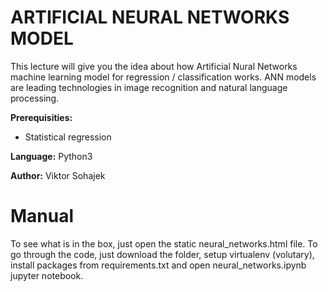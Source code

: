 # ARTIFICIAL NEURAL NETWORKS MODEL

This lecture will give you the idea about how Artificial Nural Networks machine learning model for regression / classification works. ANN models are leading technologies in image recognition and natural language processing.

**Prerequisities:** 
* Statistical regression

**Language:** Python3

**Author:** Viktor Sohajek

# Manual
To see what is in the box, just open the static neural_networks.html file. To go through the code, just download the folder, setup virtualenv (volutary), install packages from requirements.txt and open 
neural_networks.ipynb jupyter notebook.
